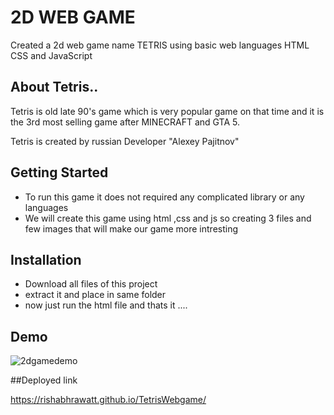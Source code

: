 
# 2D WEB GAME

Created a 2d web game name TETRIS using basic web languages
HTML CSS and JavaScript 

## About Tetris..
Tetris is old late 90's game which is very popular game on that time 
and it is the 3rd most selling game after MINECRAFT and GTA 5. 

Tetris is created by russian Developer "Alexey Pajitnov"
## Getting Started
* To run this game it does not required any complicated library or any languages 
* We will create this game using html ,css and js so creating 3 files and few images that will make our game more intresting


## Installation


* Download all files of this project 
* extract it and place in same folder 
* now just run the html file and thats it ....
    
## Demo

![2dgamedemo](https://user-images.githubusercontent.com/63269542/163569715-6d3c3795-fbe6-404d-88f3-155986e39d46.gif)

##Deployed link 

https://rishabhrawatt.github.io/TetrisWebgame/



